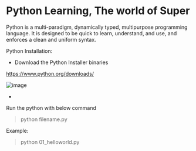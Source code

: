 # Python Learning, The world of Super

Python is a multi-paradigm, dynamically typed, multipurpose programming language. It is designed to be quick to learn, understand, and use, and enforces a clean and uniform syntax.

Python Installation:

* Download the Python Installer binaries

https://www.python.org/downloads/

![image](https://user-images.githubusercontent.com/81896060/134803847-1e2a5ab7-6243-4a7f-a687-e16fd6d17577.png)

* 

Run the python with below command

>python filename.py

Example:

>python 01_helloworld.py

